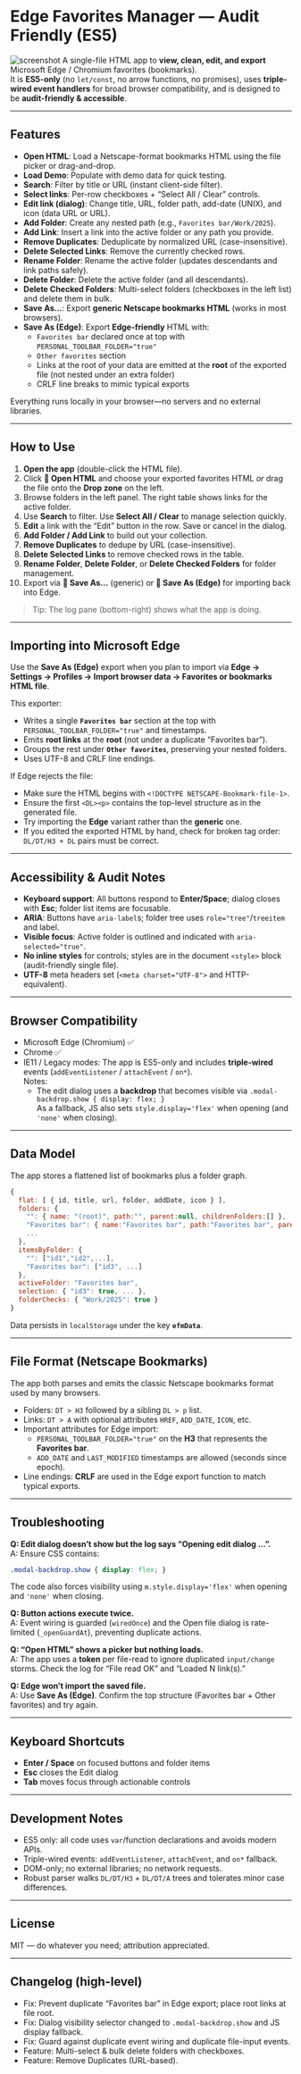 # Edge Favorites Manager — Audit Friendly (ES5)
![screenshot](https://github.com/bob-paydar/Microsoft-Edge-Favorites-Manager/blob/main/screenshot.png)
A single-file HTML app to **view, clean, edit, and export** Microsoft Edge / Chromium favorites (bookmarks).  
It is **ES5-only** (no `let/const`, no arrow functions, no promises), uses **triple-wired event handlers** for broad browser compatibility, and is designed to be **audit-friendly & accessible**.

---

## Features

- **Open HTML**: Load a Netscape-format bookmarks HTML using the file picker or drag-and-drop.
- **Load Demo**: Populate with demo data for quick testing.
- **Search**: Filter by title or URL (instant client-side filter).
- **Select links**: Per-row checkboxes + “Select All / Clear” controls.
- **Edit link (dialog)**: Change title, URL, folder path, add-date (UNIX), and icon (data URL or URL).
- **Add Folder**: Create any nested path (e.g., `Favorites bar/Work/2025`).
- **Add Link**: Insert a link into the active folder or any path you provide.
- **Remove Duplicates**: Deduplicate by normalized URL (case-insensitive).
- **Delete Selected Links**: Remove the currently checked rows.
- **Rename Folder**: Rename the active folder (updates descendants and link paths safely).
- **Delete Folder**: Delete the active folder (and all descendants).
- **Delete Checked Folders**: Multi-select folders (checkboxes in the left list) and delete them in bulk.
- **Save As…**: Export **generic Netscape bookmarks HTML** (works in most browsers).
- **Save As (Edge)**: Export **Edge-friendly** HTML with:
  - `Favorites bar` declared once at top with `PERSONAL_TOOLBAR_FOLDER="true"`
  - `Other favorites` section
  - Links at the root of your data are emitted at the **root** of the exported file (not nested under an extra folder)
  - CRLF line breaks to mimic typical exports

Everything runs locally in your browser—no servers and no external libraries.

---

## How to Use

1. **Open the app** (double-click the HTML file).
2. Click **📂 Open HTML** and choose your exported favorites HTML *or* drag the file onto the **Drop zone** on the left.
3. Browse folders in the left panel. The right table shows links for the active folder.
4. Use **Search** to filter. Use **Select All / Clear** to manage selection quickly.
5. **Edit** a link with the “Edit” button in the row. Save or cancel in the dialog.
6. **Add Folder / Add Link** to build out your collection.
7. **Remove Duplicates** to dedupe by URL (case-insensitive).
8. **Delete Selected Links** to remove checked rows in the table.
9. **Rename Folder**, **Delete Folder**, or **Delete Checked Folders** for folder management.
10. Export via **💾 Save As…** (generic) or **💾 Save As (Edge)** for importing back into Edge.

> Tip: The log pane (bottom-right) shows what the app is doing.

---

## Importing into Microsoft Edge

Use the **Save As (Edge)** export when you plan to import via **Edge → Settings → Profiles → Import browser data → Favorites or bookmarks HTML file**.

This exporter:
- Writes a single **`Favorites bar`** section at the top with `PERSONAL_TOOLBAR_FOLDER="true"` and timestamps.
- Emits **root links** at the **root** (not under a duplicate “Favorites bar”).  
- Groups the rest under **`Other favorites`**, preserving your nested folders.
- Uses UTF-8 and CRLF line endings.
  
If Edge rejects the file:
- Make sure the HTML begins with `<!DOCTYPE NETSCAPE-Bookmark-file-1>`.
- Ensure the first `<DL><p>` contains the top-level structure as in the generated file.
- Try importing the **Edge** variant rather than the **generic** one.
- If you edited the exported HTML by hand, check for broken tag order: `DL/DT/H3 + DL` pairs must be correct.

---

## Accessibility & Audit Notes

- **Keyboard support**: All buttons respond to **Enter/Space**; dialog closes with **Esc**; folder list items are focusable.
- **ARIA**: Buttons have `aria-label`s; folder tree uses `role="tree"`/`treeitem` and label.
- **Visible focus**: Active folder is outlined and indicated with `aria-selected="true"`.
- **No inline styles** for controls; styles are in the document `<style>` block (audit-friendly single file).
- **UTF-8** meta headers set (`<meta charset="UTF-8">` and HTTP-equivalent).

---

## Browser Compatibility

- Microsoft Edge (Chromium) ✅
- Chrome ✅
- IE11 / Legacy modes: The app is ES5-only and includes **triple-wired** events (`addEventListener` / `attachEvent` / `on*`).  
  Notes:
  - The edit dialog uses a **backdrop** that becomes visible via `.modal-backdrop.show { display: flex; }`  
    As a fallback, JS also sets `style.display='flex'` when opening (and `'none'` when closing).

---

## Data Model

The app stores a flattened list of bookmarks plus a folder graph.

```js
{
  flat: [ { id, title, url, folder, addDate, icon } ],
  folders: {
    "": { name: "(root)", path:"", parent:null, childrenFolders:[] },
    "Favorites bar": { name:"Favorites bar", path:"Favorites bar", parent:"", childrenFolders:[...] },
    ...
  },
  itemsByFolder: {
    "": ["id1","id2",...],
    "Favorites bar": ["id3", ...]
  },
  activeFolder: "Favorites bar",
  selection: { "id3": true, ... },
  folderChecks: { "Work/2025": true }
}
```

Data persists in `localStorage` under the key **`efmData`**.

---

## File Format (Netscape Bookmarks)

The app both parses and emits the classic Netscape bookmarks format used by many browsers.

- Folders: `DT > H3` followed by a sibling `DL > p` list.
- Links: `DT > A` with optional attributes `HREF`, `ADD_DATE`, `ICON`, etc.
- Important attributes for Edge import:
  - `PERSONAL_TOOLBAR_FOLDER="true"` on the **H3** that represents the **Favorites bar**.
  - `ADD_DATE` and `LAST_MODIFIED` timestamps are allowed (seconds since epoch).
- Line endings: **CRLF** are used in the Edge export function to match typical exports.

---

## Troubleshooting

**Q: Edit dialog doesn’t show but the log says “Opening edit dialog …”.**  
A: Ensure CSS contains:
```css
.modal-backdrop.show { display: flex; }
```
The code also forces visibility using `m.style.display='flex'` when opening and `'none'` when closing.

**Q: Button actions execute twice.**  
A: Event wiring is guarded (`wiredOnce`) and the Open file dialog is rate-limited (`_openGuardAt`), preventing duplicate actions.

**Q: “Open HTML” shows a picker but nothing loads.**  
A: The app uses a **token** per file-read to ignore duplicated `input/change` storms. Check the log for “File read OK” and “Loaded N link(s).”

**Q: Edge won’t import the saved file.**  
A: Use **Save As (Edge)**. Confirm the top structure (Favorites bar + Other favorites) and try again.

---

## Keyboard Shortcuts

- **Enter / Space** on focused buttons and folder items
- **Esc** closes the Edit dialog
- **Tab** moves focus through actionable controls

---

## Development Notes

- ES5 only: all code uses `var`/function declarations and avoids modern APIs.
- Triple-wired events: `addEventListener`, `attachEvent`, and `on*` fallback.  
- DOM-only; no external libraries; no network requests.
- Robust parser walks `DL/DT/H3` + `DL/DT/A` trees and tolerates minor case differences.

---

## License

MIT — do whatever you need; attribution appreciated.

---

## Changelog (high-level)

- Fix: Prevent duplicate “Favorites bar” in Edge export; place root links at file root.
- Fix: Dialog visibility selector changed to `.modal-backdrop.show` and JS display fallback.
- Fix: Guard against duplicate event wiring and duplicate file-input events.
- Feature: Multi-select & bulk delete folders with checkboxes.
- Feature: Remove Duplicates (URL-based).


